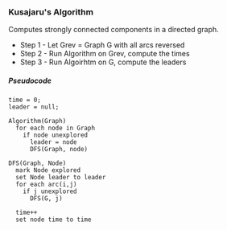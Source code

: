 ### Kusajaru's Algorithm

Computes strongly connected components in a directed graph.

- Step 1 - Let Grev = Graph G with all arcs reversed
- Step 2 - Run Algorithm on Grev, compute the times
- Step 3 - Run Algoirhtm on G, compute the leaders

##### Pseudocode

    time = 0;
    leader = null;

    Algorithm(Graph)
      for each node in Graph
        if node unexplored
          leader = node
          DFS(Graph, node)
        
    DFS(Graph, Node)
      mark Node explored
      set Node leader to leader
      for each arc(i,j)
        if j unexplored
          DFS(G, j)
          
      time++
      set node time to time
  
